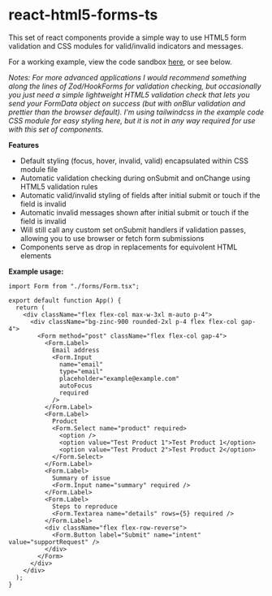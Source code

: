 # react-html5-forms-ts
This set of react components provide a simple way to use HTML5 form validation and CSS modules for valid/invalid indicators and messages.

For a working example, view the code sandbox [here](https://codesandbox.io/p/devbox/react-html5-forms-ts-h9m5dx), or see below.

*Notes: For more advanced applications I would recommend something along the lines of Zod/HookForms for validation checking, but occasionally you just need a simple lightweight HTML5 validation check that lets you send your FormData object on success (but with onBlur validation and prettier than the browser default). I'm using tailwindcss in the example code CSS module for easy styling here, but it is not in any way required for use with this set of components.*

**Features**

* Default styling (focus, hover, invalid, valid) encapsulated within CSS module file
* Automatic validation checking during onSubmit and onChange using HTML5 validation rules
* Automatic valid/invalid styling of fields after initial submit or touch if the field is invalid
* Automatic invalid messages shown after initial submit or touch if the field is invalid
* Will still call any custom set onSubmit handlers if validation passes, allowing you to use browser or fetch form submissions
* Components serve as drop in replacements for equivolent HTML elements

**Example usage:**

```
import Form from "./forms/Form.tsx";

export default function App() {
  return (
    <div className="flex flex-col max-w-3xl m-auto p-4">
      <div className="bg-zinc-900 rounded-2xl p-4 flex flex-col gap-4">
        <Form method="post" className="flex flex-col gap-4">
          <Form.Label>
            Email address
            <Form.Input
              name="email"
              type="email"
              placeholder="example@example.com"
              autoFocus
              required
            />
          </Form.Label>
          <Form.Label>
            Product
            <Form.Select name="product" required>
              <option />
              <option value="Test Product 1">Test Product 1</option>
              <option value="Test Product 2">Test Product 2</option>
            </Form.Select>
          </Form.Label>
          <Form.Label>
            Summary of issue
            <Form.Input name="summary" required />
          </Form.Label>
          <Form.Label>
            Steps to reproduce
            <Form.Textarea name="details" rows={5} required />
          </Form.Label>
          <div className="flex flex-row-reverse">
            <Form.Button label="Submit" name="intent" value="supportRequest" />
          </div>
        </Form>
      </div>
    </div>
  );
}
```
